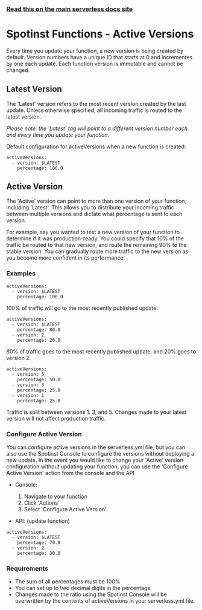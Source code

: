 <!--
title: Serverless Framework - Spotinst Functions Guide - Active Versions
menuText: Active Versions
menuOrder: 12
description: How to set which versions to deploy
layout: Doc
-->

<!-- DOCS-SITE-LINK:START automatically generated -->
### [Read this on the main serverless docs site](https://www.serverless.com/framework/docs/providers/spotinst/guide/active-versions)
<!-- DOCS-SITE-LINK:END -->

# Spotinst Functions - Active Versions

Every time you update your function, a new version is being created by default. Version numbers have a unique ID that starts at 0 and incrementes by one each update. Each function version is immutable and cannot be changed. 

## Latest Version
The 'Latest' version refers to the most recent version created by the last update. Unless otherwise specified, all incoming traffic is routed to the latest version. 

*Please note: the 'Latest' tag will point to a different version number each and every time you update your function.*

Default configuration for activeVersions when a new function is created:
```
activeVersions:
  - version: $LATEST
    percentage: 100.0
```

## Active Version
The 'Active' version can point to more than one version of your function, including 'Latest'. This allows you to distribute your incoming traffic between multiple versions and dictate what percentage is sent to each version.

For example, say you wanted to test a new version of your function to determine if it was production-ready. You could specify that 10% of the traffic be routed to that new version, and route the remaining 90% to the stable version. You can gradually route more traffic to the new version as you become more confident in its performance.

### Examples
```
activeVersions:
  - version: $LATEST
    percentage: 100.0
```

100% of traffic will go to the most recently published update.

```
activeVersions:
  - version: $LATEST
    percentage: 80.0
  - version: 2
    percentage: 20.0
```
80% of traffic goes to the most recently published update, and 20% goes to version 2.

```
activeVersions:
  - version: 5
    percentage: 50.0
  - version: 3
    percentage: 25.0
  - version: 1
    percentage: 25.0
```
Traffic is split between versions 1. 3, and 5. Changes made to your latest version will not affect production traffic.

### Configure Active Version
You can configure active versions in the serverless.yml file, but you can also use the Spotinst Console to configure the versions without deploying a new update. In the event you would like to change your 'Active' version configuration without updating your function, you can use the 'Configure Active Version' action from the console and the API
- Console:
  1. Navigate to your function
  2. Click 'Actions'
  3. Select 'Configure Active Version'
  
- API: (update function)
```
activeVersions:
  - version: $LATEST
    percentage: 70.0
  - version: 2
    percentage: 30.0
```

### Requirements
- The sum of all percentages must be 100%
- You can set up to two decimal digits in the percentage
- Changes made to the ratio using the Spotinst Console will be overwritten by the contents of activeVersions in your serverless.yml file.
